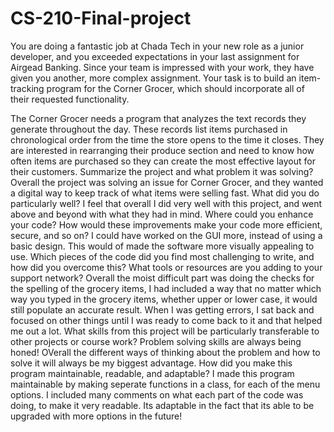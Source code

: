 # CS-210-Final-project
You are doing a fantastic job at Chada Tech in your new role as a junior developer, and you exceeded expectations in your last assignment for Airgead Banking. Since your team is impressed with your work, they have given you another, more complex assignment. Your task is to build an item-tracking program for the Corner Grocer, which should incorporate all of their requested functionality.

The Corner Grocer needs a program that analyzes the text records they generate throughout the day. These records list items purchased in chronological order from the time the store opens to the time it closes. They are interested in rearranging their produce section and need to know how often items are purchased so they can create the most effective layout for their customers.
Summarize the project and what problem it was solving?
Overall the project was solving an issue for Corner Grocer, and they wanted a digital way to keep track of what items were selling fast.
What did you do particularly well?
I feel that overall I did very well with this project, and went above and beyond with what they had in mind.
Where could you enhance your code? How would these improvements make your code more efficient, secure, and so on?
I could have worked on the GUI more, instead of using a basic design. This would of made the software more visually appealing to use.
Which pieces of the code did you find most challenging to write, and how did you overcome this? What tools or resources are you adding to your support network?
Overall the moist difficult part was doing the checks for the spelling of the grocery items, I had included a way that no matter which way you typed in the grocery items, whether upper or lower case, it would still populate an accurate result. When I was getting errors, I sat back and focused on other things until I was ready to come back to it and that helped me out a lot.
What skills from this project will be particularly transferable to other projects or course work?
Problem solving skills are always being honed! OVerall the different ways of thinking about the problem and how to solve it will always be my biggest advantage.
How did you make this program maintainable, readable, and adaptable?
I made this program maintainable by making seperate functions in a class, for each of the menu options. I included many comments on what each part of the code was doing, to make it very readable. Its adaptable in the fact that its able to be upgraded with more options in the future!
